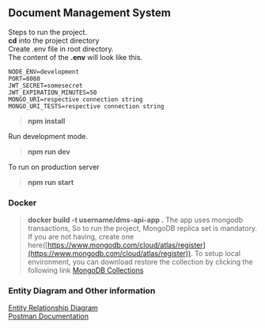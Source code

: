 ## Document Management System

Steps to run the project.  
**cd** into the project directory  
Create .env file in root directory.  
The content of the **.env** will look like this.  

    NODE_ENV=development
    PORT=8080
    JWT_SECRET=somesecret
    JWT_EXPIRATION_MINUTES=50
    MONGO_URI=respective connection string
    MONGO_URI_TESTS=respective connection string

> **npm install**

Run development mode.
> **npm run dev**


To run on production server

> **npm run start**

### Docker 

> **docker build -t username/dms-api-app .**
> The app uses mongodb transactions, So to run the project, MongoDB replica set is mandatory. If you are not having, create one here([https://www.mongodb.com/cloud/atlas/register](https://www.mongodb.com/cloud/atlas/register)). To setup local environment, you can download restore the collection by clicking the following link [MongoDB Collections ](https://jeyraj-1994.gitbook.io/dms/)

 ### Entity Diagram and Other information
 
[Entity Relationship Diagram](https://jeyraj-1994.gitbook.io/dms/entity-diagram)  
    [Postman Documentation](https://documenter.getpostman.com/view/854460/T1LFmVH3)
